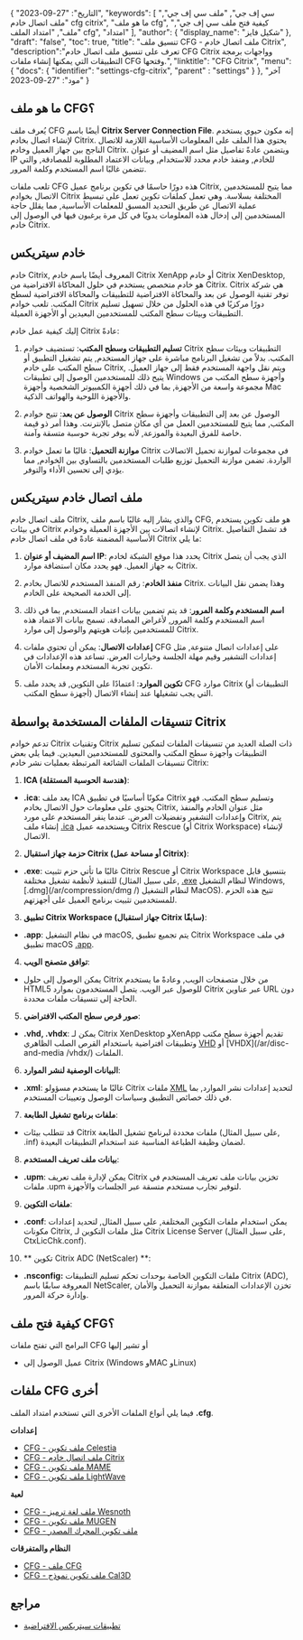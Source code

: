 {
"التاريخ": "27-09-2023",
  "keywords": [
"سي إف جي",
"ملف سي إف جي",
"ملف اتصال خادم cfg citrix",
"ما هو ملف cfg",
"كيفية فتح ملف سي إف جي",
"ملف",
"امتداد الملف cfg",
"امتداد"
],
  "author": {
"display_name": "شكيل فايز"
},
"draft": "false",
"toc": true,
"title": "تنسيق ملف CFG - ملف اتصال خادم Citrix",
  "description":"تعرف على تنسيق ملف اتصال خادم CFG Citrix وواجهات برمجة التطبيقات التي يمكنها إنشاء ملفات CFG وفتحها.",
"linktitle": "CFG Citrix",
  "menu": {
    "docs": {
      "identifier": "settings-cfg-citrix",
"parent" : "settings"
}
},
"آخر مود": "27-09-2023"
}

## ما هو ملف CFG؟

يُعرف ملف CFG أيضًا باسم **Citrix Server Connection File**. إنه مكون حيوي يستخدم لإنشاء اتصال بخادم Citrix. يحتوي هذا الملف على المعلومات الأساسية اللازمة للاتصال الناجح بين جهاز العميل وخادم Citrix. ويتضمن عادةً تفاصيل مثل اسم المضيف أو عنوان IP للخادم, ومنفذ خادم محدد للاستخدام, وبيانات الاعتماد المطلوبة للمصادقة, والتي تتضمن غالبًا اسم المستخدم وكلمة المرور.

تلعب ملفات CFG هذه دورًا حاسمًا في تكوين برنامج عميل Citrix, مما يتيح للمستخدمين الاتصال بخوادم Citrix المختلفة بسلاسة. وهي تعمل كملفات تكوين تعمل على تبسيط عملية الاتصال عن طريق التحديد المسبق للمعلمات الأساسية, مما يقلل حاجة المستخدمين إلى إدخال هذه المعلومات يدويًا في كل مرة يرغبون فيها في الوصول إلى خادم Citrix.

## خادم سيتريكس

خادم Citrix, المعروف أيضًا باسم خادم Citrix XenApp أو خادم Citrix XenDesktop, هو خادم متخصص يستخدم في حلول المحاكاة الافتراضية من Citrix. Citrix هي شركة توفر تقنية الوصول عن بعد والمحاكاة الافتراضية للتطبيقات والمحاكاة الافتراضية لسطح المكتب. تلعب خوادم Citrix دورًا مركزيًا في هذه الحلول من خلال تسهيل تسليم التطبيقات وبيئات سطح المكتب للمستخدمين البعيدين أو الأجهزة العميلة.

إليك كيفية عمل خادم Citrix عادةً:

1. **تسليم التطبيقات وسطح المكتب**: تستضيف خوادم Citrix التطبيقات وبيئات سطح المكتب. بدلاً من تشغيل البرنامج مباشرة على جهاز المستخدم, يتم تشغيل التطبيق أو سطح المكتب على خادم Citrix, ويتم نقل واجهة المستخدم فقط إلى جهاز العميل. يتيح ذلك للمستخدمين الوصول إلى تطبيقات Windows وأجهزة سطح المكتب من مجموعة واسعة من الأجهزة, بما في ذلك أجهزة الكمبيوتر الشخصية وأجهزة Mac والأجهزة اللوحية والهواتف الذكية.
    















2. **الوصول عن بعد**: تتيح خوادم Citrix الوصول عن بعد إلى التطبيقات وأجهزة سطح المكتب, مما يتيح للمستخدمين العمل من أي مكان متصل بالإنترنت. وهذا أمر ذو قيمة خاصة للفرق البعيدة والموزعة, لأنه يوفر تجربة حوسبة متسقة وآمنة.
    















3. **موازنة التحميل**: غالبًا ما تعمل خوادم Citrix في مجموعات لموازنة تحميل الاتصالات الواردة. تضمن موازنة التحميل توزيع طلبات المستخدمين بالتساوي بين الخوادم, مما يؤدي إلى تحسين الأداء والتوفر.

## ملف اتصال خادم سيتريكس

ملف اتصال خادم Citrix, والذي يشار إليه غالبًا باسم ملف CFG, هو ملف تكوين يستخدم في بيئات Citrix لإنشاء اتصالات بين الأجهزة العميلة وخوادم Citrix. قد تشمل التفاصيل الأساسية المضمنة عادةً في ملف اتصال خادم Citrix ما يلي:

1. **اسم المضيف أو عنوان IP**: يحدد هذا موقع الشبكة لخادم Citrix الذي يجب أن يتصل به جهاز العميل. فهو يحدد مكان استضافة موارد Citrix.
    















2. **منفذ الخادم**: رقم المنفذ المستخدم للاتصال بخادم Citrix. وهذا يضمن نقل البيانات إلى الخدمة الصحيحة على الخادم.
    















3. **اسم المستخدم وكلمة المرور**: قد يتم تضمين بيانات اعتماد المستخدم, بما في ذلك اسم المستخدم وكلمة المرور, لأغراض المصادقة. تسمح بيانات الاعتماد هذه للمستخدمين بإثبات هويتهم والوصول إلى موارد Citrix.
    















4. **إعدادات الاتصال**: يمكن أن تحتوي ملفات CFG على إعدادات اتصال متنوعة, مثل إعدادات التشفير وقيم مهلة الجلسة وخيارات العرض. تساعد هذه الإعدادات في تكوين تجربة المستخدم ومعلمات الأمان.
    















5. **تكوين الموارد**: اعتمادًا على التكوين, قد يحدد ملف CFG موارد Citrix (التطبيقات أو أجهزة سطح المكتب) التي يجب تشغيلها عند إنشاء الاتصال.

## تنسيقات الملفات المستخدمة بواسطة Citrix

تدعم خوادم Citrix وتقنيات Citrix ذات الصلة العديد من تنسيقات الملفات لتمكين تسليم التطبيقات وأجهزة سطح المكتب والمحتوى للمستخدمين البعيدين. فيما يلي بعض تنسيقات الملفات الشائعة المرتبطة بعمليات نشر خادم Citrix:

1. **ICA (هندسة الحوسبة المستقلة)**:
    















- **.ica**: يعد ملف ICA مكونًا أساسيًا في تطبيق Citrix وتسليم سطح المكتب. فهو يحتوي على معلومات حول الاتصال بخادم Citrix, مثل عنوان الخادم والمنفذ وإعدادات التشفير وتفضيلات العرض. عندما ينقر المستخدم على مورد Citrix, يتم إنشاء ملف [.ica](/ar/misc/ica/) ويستخدمه عميل Citrix Rescue (أو Citrix Workspace) لإنشاء الاتصال.
2. **حزمة جهاز استقبال Citrix (أو مساحة عمل Citrix)**:
    















- **.exe**: غالبًا ما تأتي حزم تثبيت Citrix Rescue أو Citrix Workspace بتنسيق قابل للتنفيذ لأنظمة تشغيل مختلفة (على سبيل المثال, [.exe](/ar/executable/exe/) لنظام التشغيل Windows, [.dmg](/ar/compression/dmg /) لنظام التشغيل MacOS). تتيح هذه الحزم للمستخدمين تثبيت برنامج العميل على أجهزتهم.
3. **تطبيق Citrix Workspace (جهاز استقبال Citrix سابقًا)**:
    















- **.app**: في نظام التشغيل macOS, يتم تجميع تطبيق Citrix Workspace في ملف تطبيق macOS [.app](/ar/executable/app/).
4. **توافق متصفح الويب**:
    















- يمكن الوصول إلى حلول Citrix من خلال متصفحات الويب, وعادةً ما يستخدم HTML5 للوصول عبر الويب. يتصل المستخدمون بموارد Citrix عبر عناوين URL دون الحاجة إلى تنسيقات ملفات محددة.
5. **صور قرص سطح المكتب الافتراضي**:
    















- **.vhd, .vhdx**: يمكن لـ Citrix XenDesktop وXenApp تقديم أجهزة سطح مكتب وتطبيقات افتراضية باستخدام القرص الصلب الظاهري [VHD](/ar/disc-and-media/vhd/) أو [VHDX](/ar/disc-and-media /vhdx/) الملفات.
6. **البيانات الوصفية لنشر الموارد**:
    















- **.xml**: غالبًا ما يستخدم مسؤولو Citrix ملفات [XML](/ar/web/xml/) لتحديد إعدادات نشر الموارد, بما في ذلك خصائص التطبيق وسياسات الوصول وتعيينات المستخدم.
7. **ملفات برنامج تشغيل الطابعة**:
    















- قد تتطلب بيئات Citrix ملفات محددة لبرنامج تشغيل الطابعة (على سبيل المثال, .inf) لضمان وظيفة الطباعة المناسبة عند استخدام التطبيقات البعيدة.
8. **بيانات ملف تعريف المستخدم**:
    















- **.upm**: يمكن لإدارة ملف تعريف Citrix تخزين بيانات ملف تعريف المستخدم في ملفات .upm لتوفير تجارب مستخدم متسقة عبر الجلسات والأجهزة.
9. **ملفات التكوين**:
    















- **.conf**: يمكن استخدام ملفات التكوين المختلفة, على سبيل المثال, لتحديد إعدادات مكونات Citrix, مثل ملفات التكوين لـ Citrix License Server (على سبيل المثال, CtxLicChk.conf).
10. ** تكوين Citrix ADC (NetScaler) **:

- **.nsconfig:** ملفات التكوين الخاصة بوحدات تحكم تسليم التطبيقات Citrix (ADC), المعروفة سابقًا باسم NetScaler, تخزن الإعدادات المتعلقة بموازنة التحميل والأمان وإدارة حركة المرور.

## كيفية فتح ملف CFG؟

البرامج التي تفتح ملفات CFG أو تشير إليها

- عميل الوصول إلى Citrix (Windows وMAC وLinux)

## ملفات CFG أخرى

فيما يلي أنواع الملفات الأخرى التي تستخدم امتداد الملف **.cfg**.

**إعدادات**
- [CFG - ملف تكوين Celestia](/ar/settings/cfg-celestia/)
- [CFG - ملف اتصال خادم Citrix](/ar/settings/cfg-citrix/)
- [CFG - ملف تكوين MAME](/ar/settings/cfg-mame/)
- [CFG - ملف تكوين LightWave](/ar/settings/cfg-lightwave/)

**لعبة**
- [CFG - ملف لغة ترميز Wesnoth](/ar/game/cfg-wesnoth/)
- [CFG - ملف تكوين MUGEN](/ar/game/cfg-mugen/)
- [CFG - ملف تكوين المحرك المصدر](/ar/game/cfg-sourceengine/)

**النظام والمتفرقات**
- [CFG - ملف CFG](/ar/system/cfg/)
- [CFG - ملف تكوين نموذج Cal3D](/ar/misc/cfg-cal3d/)

## مراجع
* [تطبيقات سيتريكس الافتراضية](https://en.wikipedia.org/wiki/Citrix_Virtual_Apps)

